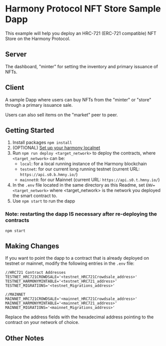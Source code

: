 # Harmony Protocol NFT Store Sample Dapp

This example will help you deploy an HRC-721 (ERC-721 compatible) NFT Store on the Harmony Protocol.

## Server

The dashboard, "minter" for setting the inventory and primary issuance of NFTs.

## Client

A sample Dapp where users can buy NFTs from the "minter" or "store" through a primary issuance sale.

Users can also sell items on the "market" peer to peer.

## Getting Started

1. Install packages `npm install`
2. (OPTIONAL) [Set up your harmony localnet](https://docs.harmony.one/onboarding-wiki/interns-onboarding-guide/onboarding-overview/setting-up-the-go-environment)
3. Run `npm run deploy <target_network>` to deploy the contracts, where `<target_network>` can be:
    - `local`: for a local running instance of the Harmony blockchain
    - `testnet`: for our current long running testnet (current URL: `https://api.s0.b.hmny.io/`)
    - `mainnet0`: for our Mainnet (current URL: `https://api.s0.t.hmny.io/`)
4. In the `.env` file located in the same directory as this Readme, set `ENV=<target_network>` where <target_network> is the network you deployed the smart contract to.
5. Use `npm start` to run the dapp

### Note: restarting the dapp IS necessary after re-deploying the contracts
```
npm start
```

## Making Changes

If you want to point the dapp to a contract that is already deployed on testnet or mainnet, modify the following entries in the `.env` file:
```
//HRC721 Contract Addresses
TESTNET_HRC721CROWDSALE='<testnet_HRC721Crowdsale_address>'
TESTNET_HARMONYMINTABLE='<testnet_HRC721_address>'
TESTNET_MIGRATIONS='<testnet_Migrations_address>'

//MAINNET
MAINNET_HRC721CROWDSALE='<mainnet_HRC721Crowdsale_address>'
MAINNET_HARMONYMINTABLE='<mainnet_HRC721_address>'
MAINNET_MIGRATIONS='<mainnet_Migrations_address>'
```
Replace the address fields with the hexadecimal address pointing to the contract on your network of choice.

## Other Notes
